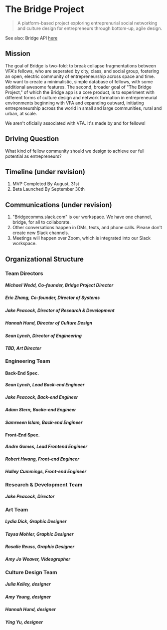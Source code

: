 # The Bridge Project

> A platform-based project exploring entreprenurial social networking and culture design for entrepreneurs through bottom-up, agile design. 

See also: Bridge API [here](https://github.com/jamespeacock/bridge_api)

## Mission

The goal of Bridge is two-fold: to break collapse fragmentations between VFA's fellows, who are seperated by city, class, and social group, fostering an open, electric community of entrepreneurship across space and time. We want to create a minimalistic, simple database of fellows, with some additional awesome features. The second, broader goal of "The Bridge Project," of which the Bridge app is a core product, is to experiment with different forms of culture design and network formation in entrepreneurial environments beginning with VFA and expanding outward, initiating entrepreneurship across the world in small and large communities, rural and urban, at scale. 

We aren't oficially associated with VFA. It's made by and for fellows! 

## Driving Question

What kind of fellow community should we design to achieve our full potential as entrepreneurs?  

## Timeline (under revision)

1. MVP Completed By August, 31st
2. Beta Launched By September 30th

## Communications (under revision)

1. "Bridgecomms.slack.com" is our workspace. We have one channel, bridge, for all to collaborate. 
2. Other conversations happen in DMs, texts, and phone calls. Please don't create new Slack channels. 
3. Meetings will happen over Zoom, which is integrated into our Slack workspace. 

## Organizational Structure

### Team Directors
##### Michael Wedd, Co-founder, Bridge Project Director
##### Eric Zhang, Co-founder, Director of Systems
##### Jake Peacock, Director of Research & Development 
##### Hannah Hund, Director of Culture Design
##### Sean Lynch, Director of Engineering
##### TBD, Art Director

### Engineering Team

#### Back-End Spec. 
##### Sean Lynch, Lead Back-end Engineer                 
##### Jake Peacock, Back-end Engineer
##### Adam Stern, Backe-end Engineer
##### Samreeen Islam, Back-end Engineer

#### Front-End Spec.
##### Andre Gomes, Lead Frontend Engineer
##### Robert Hwang, Front-end Engineer
##### Halley Cummings, Front-end Engineer

### Research & Development Team
##### Jake Peacock, Director

### Art Team 
##### Lydia Dick, Graphic Designer
##### Taysa Mohler, Graphic Designer
##### Rosalie Reuss, Graphic Designer
##### Amy Jo Weaver, Videographer

### Culture Design Team
##### Julia Kelley, designer
##### Amy Young, designer 
##### Hannah Hund, designer
##### Ying Yu, designer
